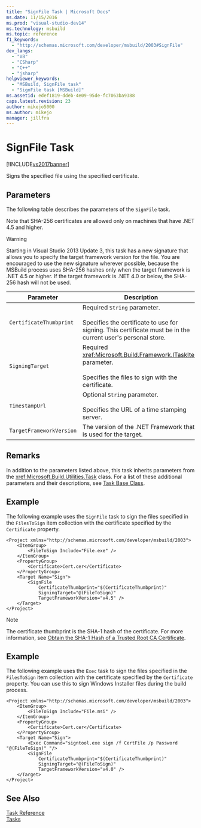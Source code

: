 ```yaml
---
title: "SignFile Task | Microsoft Docs"
ms.date: 11/15/2016
ms.prod: "visual-studio-dev14"
ms.technology: msbuild
ms.topic: reference
f1_keywords: 
  - "http://schemas.microsoft.com/developer/msbuild/2003#SignFile"
dev_langs: 
  - "VB"
  - "CSharp"
  - "C++"
  - "jsharp"
helpviewer_keywords: 
  - "MSBuild, SignFile task"
  - "SignFile task [MSBuild]"
ms.assetid: edef1819-ddeb-4e09-95de-fc7063ba9388
caps.latest.revision: 23
author: mikejo5000
ms.author: mikejo
manager: jillfra
---
```

# SignFile Task
[!INCLUDE[vs2017banner](../includes/vs2017banner.md)]

Signs the specified file using the specified certificate.  
  
## Parameters  
 The following table describes the parameters of the `SignFile` task.  
  
 Note that SHA-256 certificates are allowed only on machines that have .NET 4.5 and higher.  
  
> [!WARNING]
> Starting in Visual Studio 2013 Update 3, this task has a new signature that allows you to specify the target framework version for the file. You are encouraged to use the new signature wherever possible, because the MSBuild process uses SHA-256 hashes only when the target framework is .NET 4.5 or higher. If the target framework is .NET 4.0 or below, the SHA-256 hash will not be used.  
  
|Parameter|Description|  
|---------------|-----------------|  
|`CertificateThumbprint`|Required `String` parameter.<br /><br /> Specifies the certificate to use for signing. This certificate must be in the current user's personal store.|  
|`SigningTarget`|Required <xref:Microsoft.Build.Framework.ITaskItem> parameter.<br /><br /> Specifies the files to sign with the certificate.|  
|`TimestampUrl`|Optional `String` parameter.<br /><br /> Specifies the URL of a time stamping server.|  
|`TargetFrameworkVersion`|The version of the .NET Framework that is used for the target.|  
  
## Remarks  
 In addition to the parameters listed above, this task inherits parameters from the <xref:Microsoft.Build.Utilities.Task> class. For a list of these additional parameters and their descriptions, see [Task Base Class](../msbuild/task-base-class.md).  
  
## Example  
 The following example uses the `SignFile` task to sign the files specified in the `FilesToSign` item collection with the certificate specified by the `Certificate` property.  
  
```  
<Project xmlns="http://schemas.microsoft.com/developer/msbuild/2003">  
    <ItemGroup>  
        <FileToSign Include="File.exe" />  
    </ItemGroup>  
    <PropertyGroup>  
        <Certificate>Cert.cer</Certificate>  
    </PropertyGroup>  
    <Target Name="Sign">  
        <SignFile  
            CertificateThumbprint="$(CertificateThumbprint)"  
            SigningTarget="@(FileToSign)"   
            TargetFrameworkVersion="v4.5" />  
    </Target>  
</Project>  
```  
  
> [!NOTE]
> The certificate thumbprint is the SHA-1 hash of the certificate. For more information, see [Obtain the SHA-1 Hash of a Trusted Root CA Certificate](https://msdn.microsoft.com/dd641990-9a88-4228-a245-017797131a87).  
  
## Example  
 The following example uses the `Exec` task to sign the files specified in the `FilesToSign` item collection with the certificate specified by the `Certificate` property. You can use this to sign Windows Installer files during the build process.  
  
```  
<Project xmlns="http://schemas.microsoft.com/developer/msbuild/2003">  
    <ItemGroup>  
        <FileToSign Include="File.msi" />  
    </ItemGroup>  
    <PropertyGroup>  
        <Certificate>Cert.cer</Certificate>  
    </PropertyGroup>  
    <Target Name="Sign">  
        <Exec Command="signtool.exe sign /f CertFile /p Password "@(FileToSign)" "/>  
        <SignFile  
            CertificateThumbprint="$(CertificateThumbprint)"  
            SigningTarget="@(FileToSign)"   
            TargetFrameworkVersion="v4.0" />  
    </Target>  
</Project>  
```  
  
## See Also  
 [Task Reference](../msbuild/msbuild-task-reference.md)   
 [Tasks](../msbuild/msbuild-tasks.md)
